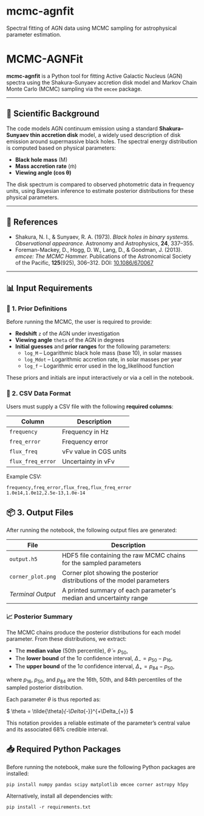 # mcmc-agnfit
Spectral fitting of AGN data using MCMC sampling for astrophysical parameter estimation.
# MCMC-AGNFit

**mcmc-agnfit** is a Python tool for fitting Active Galactic Nucleus (AGN) spectra using the Shakura–Sunyaev accretion disk model and Markov Chain Monte Carlo (MCMC) sampling via the `emcee` package.

---

## 🔭 Scientific Background

The code models AGN continuum emission using a standard **Shakura–Sunyaev thin accretion disk** model, a widely used description of disk emission around supermassive black holes. The spectral energy distribution is computed based on physical parameters:

- **Black hole mass** (M)
- **Mass accretion rate** (ṁ)
- **Viewing angle (cos θ)** 

The disk spectrum is compared to observed photometric data in frequency units, using Bayesian inference to estimate posterior distributions for these physical parameters.

---

## 📜 References

- Shakura, N. I., & Sunyaev, R. A. (1973). *Black holes in binary systems. Observational appearance.* Astronomy and Astrophysics, **24**, 337–355.
- Foreman-Mackey, D., Hogg, D. W., Lang, D., & Goodman, J. (2013). *emcee: The MCMC Hammer.* Publications of the Astronomical Society of the Pacific, **125**(925), 306–312. DOI: [10.1086/670067](https://doi.org/10.1086/670067)

---

## 📊 Input Requirements

### 🧾 1. Prior Definitions

Before running the MCMC, the user is required to provide:

- **Redshift** `z` of the AGN under investigation
- **Viewing angle** `theta` of the AGN in degrees
- **Initial guesses** and **prior ranges** for the following parameters:
  - `log_M` – Logarithmic black hole mass (base 10), in solar masses
  - `log_Mdot` – Logarithmic accretion rate, in solar masses per year
  - `log_f` – Logarithmic error used in the log_likelihood function

These priors and initials are input interactively or via a cell in the notebook.

### 📄 2. CSV Data Format

Users must supply a CSV file with the following **required columns**:

| Column               | Description                          |
|----------------------|--------------------------------------|
| `frequency`          | Frequency in Hz                      |
| `freq_error`         | Frequency error                      |
| `flux_freq`          | νFν value in CGS units               |
| `flux_freq_error`    | Uncertainty in νFν                   |

Example CSV:

```csv
frequency,freq_error,flux_freq,flux_freq_error
1.0e14,1.0e12,2.5e-13,1.0e-14
```

## 📦 3. Output Files



After running the notebook, the following output files are generated:

| File              | Description                                                                 |
|-------------------|-----------------------------------------------------------------------------|
| `output.h5`       | HDF5 file containing the raw MCMC chains for the sampled parameters         |
| `corner_plot.png` | Corner plot showing the posterior distributions of the model parameters     |
| *Terminal Output* | A printed summary of each parameter's median and uncertainty range          |

### 📈 Posterior Summary

The MCMC chains produce the posterior distributions for each model parameter. From these distributions, we extract:

- The **median value** (50th percentile), $\tilde{\theta} = p_{50}$,
- The **lower bound** of the 1σ confidence interval, $\Delta_{-} = p_{50} - p_{16}$,
- The **upper bound** of the 1σ confidence interval, $\Delta_{+} = p_{84} - p_{50}$,

where $p_{16}$, $p_{50}$, and $p_{84}$ are the 16th, 50th, and 84th percentiles of the sampled posterior distribution.

Each parameter $\theta$ is thus reported as:

$
\theta = \tilde{\theta}_{-\Delta_{-}}^{+\Delta_{+}}
$

This notation provides a reliable estimate of the parameter’s central value and its associated 68% credible interval.

## 📥 Required Python Packages

Before running the notebook, make sure the following Python packages are installed:

```
pip install numpy pandas scipy matplotlib emcee corner astropy h5py
```

Alternatively, install all dependencies with:

```
pip install -r requirements.txt
```

